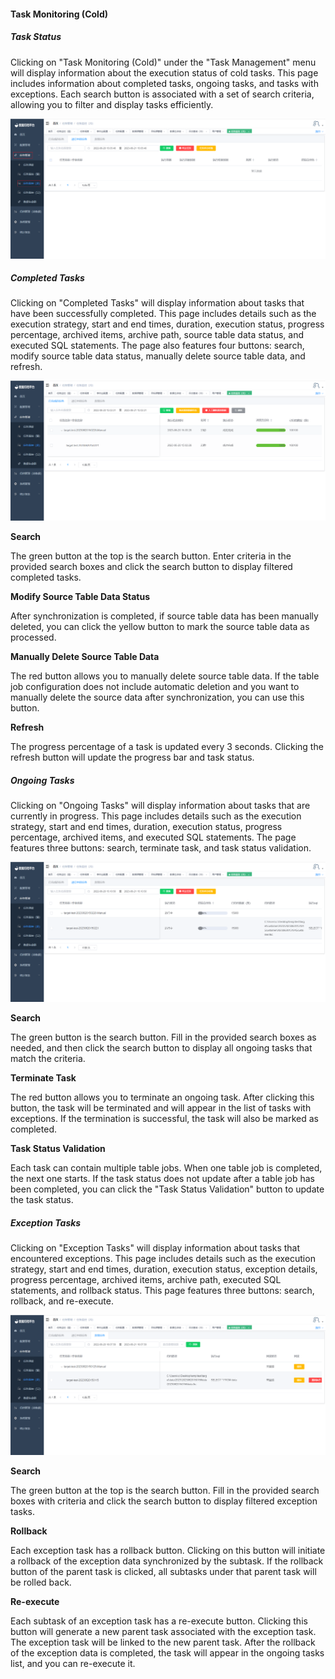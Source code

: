 #### Task Monitoring (Cold)

##### Task Status

Clicking on "Task Monitoring (Cold)" under the "Task Management" menu will display information about the execution status of cold tasks. This page includes information about completed tasks, ongoing tasks, and tasks with exceptions. Each search button is associated with a set of search criteria, allowing you to filter and display tasks efficiently.

![image-20230620150611237](../../../../images/whalealDataImages/image-20230620150611237.png)

##### Completed Tasks

Clicking on "Completed Tasks" will display information about tasks that have been successfully completed. This page includes details such as the execution strategy, start and end times, duration, execution status, progress percentage, archived items, archive path, source table data status, and executed SQL statements. The page also features four buttons: search, modify source table data status, manually delete source table data, and refresh.

![image-20230620150913972](../../../../images/whalealDataImages/image-20230620150913972.png)

**Search**

The green button at the top is the search button. Enter criteria in the provided search boxes and click the search button to display filtered completed tasks.

**Modify Source Table Data Status**

After synchronization is completed, if source table data has been manually deleted, you can click the yellow button to mark the source table data as processed.

**Manually Delete Source Table Data**

The red button allows you to manually delete source table data. If the table job configuration does not include automatic deletion and you want to manually delete the source data after synchronization, you can use this button.

**Refresh**

The progress percentage of a task is updated every 3 seconds. Clicking the refresh button will update the progress bar and task status.

##### Ongoing Tasks

Clicking on "Ongoing Tasks" will display information about tasks that are currently in progress. This page includes details such as the execution strategy, start and end times, duration, execution status, progress percentage, archived items, and executed SQL statements. The page features three buttons: search, terminate task, and task status validation.

![image-20230620151106771](../../../../images/whalealDataImages/image-20230620151106771.png)

**Search**

The green button is the search button. Fill in the provided search boxes as needed, and then click the search button to display all ongoing tasks that match the criteria.

**Terminate Task**

The red button allows you to terminate an ongoing task. After clicking this button, the task will be terminated and will appear in the list of tasks with exceptions. If the termination is successful, the task will also be marked as completed.

**Task Status Validation**

Each task can contain multiple table jobs. When one table job is completed, the next one starts. If the task status does not update after a table job has been completed, you can click the "Task Status Validation" button to update the task status.

##### Exception Tasks

Clicking on "Exception Tasks" will display information about tasks that encountered exceptions. This page includes details such as the execution strategy, start and end times, duration, execution status, exception details, progress percentage, archived items, archive path, executed SQL statements, and rollback status. This page features three buttons: search, rollback, and re-execute.

![image-20230620160849270](../../../../images/whalealDataImages/image-20230620160849270.png)

**Search**

The green button at the top is the search button. Fill in the provided search boxes with criteria and click the search button to display filtered exception tasks.

**Rollback**

Each exception task has a rollback button. Clicking on this button will initiate a rollback of the exception data synchronized by the subtask. If the rollback button of the parent task is clicked, all subtasks under that parent task will be rolled back.

**Re-execute**

Each subtask of an exception task has a re-execute button. Clicking this button will generate a new parent task associated with the exception task. The exception task will be linked to the new parent task. After the rollback of the exception data is completed, the task will appear in the ongoing tasks list, and you can re-execute it.